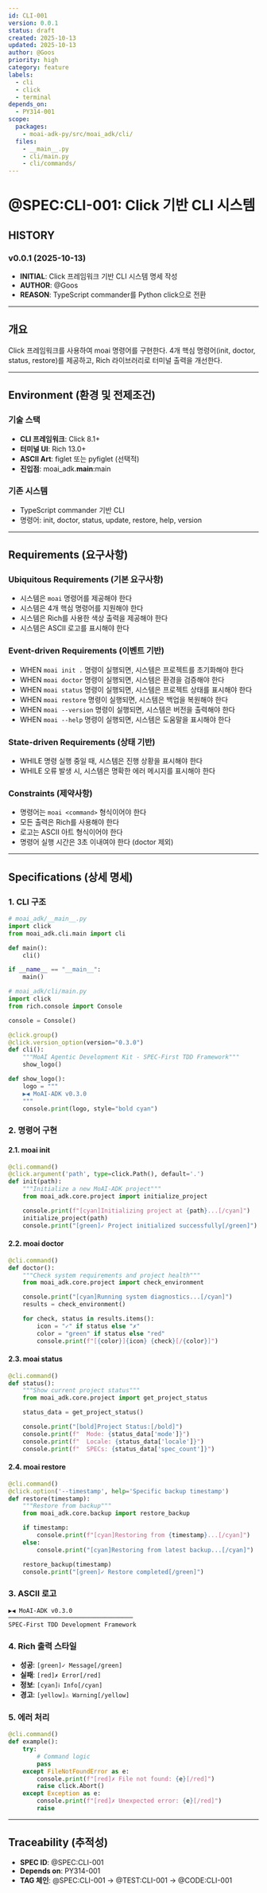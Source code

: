 ```yaml
---
id: CLI-001
version: 0.0.1
status: draft
created: 2025-10-13
updated: 2025-10-13
author: @Goos
priority: high
category: feature
labels:
  - cli
  - click
  - terminal
depends_on:
  - PY314-001
scope:
  packages:
    - moai-adk-py/src/moai_adk/cli/
  files:
    - __main__.py
    - cli/main.py
    - cli/commands/
---
```


# @SPEC:CLI-001: Click 기반 CLI 시스템

## HISTORY

### v0.0.1 (2025-10-13)
- **INITIAL**: Click 프레임워크 기반 CLI 시스템 명세 작성
- **AUTHOR**: @Goos
- **REASON**: TypeScript commander를 Python click으로 전환

---

## 개요

Click 프레임워크를 사용하여 moai 명령어를 구현한다. 4개 핵심 명령어(init, doctor, status, restore)를 제공하고, Rich 라이브러리로 터미널 출력을 개선한다.

---

## Environment (환경 및 전제조건)

### 기술 스택
- **CLI 프레임워크**: Click 8.1+
- **터미널 UI**: Rich 13.0+
- **ASCII Art**: figlet 또는 pyfiglet (선택적)
- **진입점**: moai_adk.__main__:main

### 기존 시스템
- TypeScript commander 기반 CLI
- 명령어: init, doctor, status, update, restore, help, version

---

## Requirements (요구사항)

### Ubiquitous Requirements (기본 요구사항)
- 시스템은 `moai` 명령어를 제공해야 한다
- 시스템은 4개 핵심 명령어를 지원해야 한다
- 시스템은 Rich를 사용한 색상 출력을 제공해야 한다
- 시스템은 ASCII 로고를 표시해야 한다

### Event-driven Requirements (이벤트 기반)
- WHEN `moai init .` 명령이 실행되면, 시스템은 프로젝트를 초기화해야 한다
- WHEN `moai doctor` 명령이 실행되면, 시스템은 환경을 검증해야 한다
- WHEN `moai status` 명령이 실행되면, 시스템은 프로젝트 상태를 표시해야 한다
- WHEN `moai restore` 명령이 실행되면, 시스템은 백업을 복원해야 한다
- WHEN `moai --version` 명령이 실행되면, 시스템은 버전을 출력해야 한다
- WHEN `moai --help` 명령이 실행되면, 시스템은 도움말을 표시해야 한다

### State-driven Requirements (상태 기반)
- WHILE 명령 실행 중일 때, 시스템은 진행 상황을 표시해야 한다
- WHILE 오류 발생 시, 시스템은 명확한 에러 메시지를 표시해야 한다

### Constraints (제약사항)
- 명령어는 `moai <command>` 형식이어야 한다
- 모든 출력은 Rich를 사용해야 한다
- 로고는 ASCII 아트 형식이어야 한다
- 명령어 실행 시간은 3초 이내여야 한다 (doctor 제외)

---

## Specifications (상세 명세)

### 1. CLI 구조

```python
# moai_adk/__main__.py
import click
from moai_adk.cli.main import cli

def main():
    cli()

if __name__ == "__main__":
    main()
```

```python
# moai_adk/cli/main.py
import click
from rich.console import Console

console = Console()

@click.group()
@click.version_option(version="0.3.0")
def cli():
    """MoAI Agentic Development Kit - SPEC-First TDD Framework"""
    show_logo()

def show_logo():
    logo = """
    ▶◀ MoAI-ADK v0.3.0
    """
    console.print(logo, style="bold cyan")
```

### 2. 명령어 구현

#### 2.1. moai init
```python
@cli.command()
@click.argument('path', type=click.Path(), default='.')
def init(path):
    """Initialize a new MoAI-ADK project"""
    from moai_adk.core.project import initialize_project

    console.print(f"[cyan]Initializing project at {path}...[/cyan]")
    initialize_project(path)
    console.print("[green]✓ Project initialized successfully[/green]")
```

#### 2.2. moai doctor
```python
@cli.command()
def doctor():
    """Check system requirements and project health"""
    from moai_adk.core.project import check_environment

    console.print("[cyan]Running system diagnostics...[/cyan]")
    results = check_environment()

    for check, status in results.items():
        icon = "✓" if status else "✗"
        color = "green" if status else "red"
        console.print(f"[{color}]{icon} {check}[/{color}]")
```

#### 2.3. moai status
```python
@cli.command()
def status():
    """Show current project status"""
    from moai_adk.core.project import get_project_status

    status_data = get_project_status()

    console.print("[bold]Project Status:[/bold]")
    console.print(f"  Mode: {status_data['mode']}")
    console.print(f"  Locale: {status_data['locale']}")
    console.print(f"  SPECs: {status_data['spec_count']}")
```

#### 2.4. moai restore
```python
@cli.command()
@click.option('--timestamp', help='Specific backup timestamp')
def restore(timestamp):
    """Restore from backup"""
    from moai_adk.core.backup import restore_backup

    if timestamp:
        console.print(f"[cyan]Restoring from {timestamp}...[/cyan]")
    else:
        console.print("[cyan]Restoring from latest backup...[/cyan]")

    restore_backup(timestamp)
    console.print("[green]✓ Restore completed[/green]")
```

### 3. ASCII 로고

```
▶◀ MoAI-ADK v0.3.0
───────────────────────────────────
SPEC-First TDD Development Framework
```

### 4. Rich 출력 스타일

- **성공**: `[green]✓ Message[/green]`
- **실패**: `[red]✗ Error[/red]`
- **정보**: `[cyan]ℹ Info[/cyan]`
- **경고**: `[yellow]⚠ Warning[/yellow]`

### 5. 에러 처리

```python
@cli.command()
def example():
    try:
        # Command logic
        pass
    except FileNotFoundError as e:
        console.print(f"[red]✗ File not found: {e}[/red]")
        raise click.Abort()
    except Exception as e:
        console.print(f"[red]✗ Unexpected error: {e}[/red]")
        raise
```

---

## Traceability (추적성)

- **SPEC ID**: @SPEC:CLI-001
- **Depends on**: PY314-001
- **TAG 체인**: @SPEC:CLI-001 → @TEST:CLI-001 → @CODE:CLI-001
